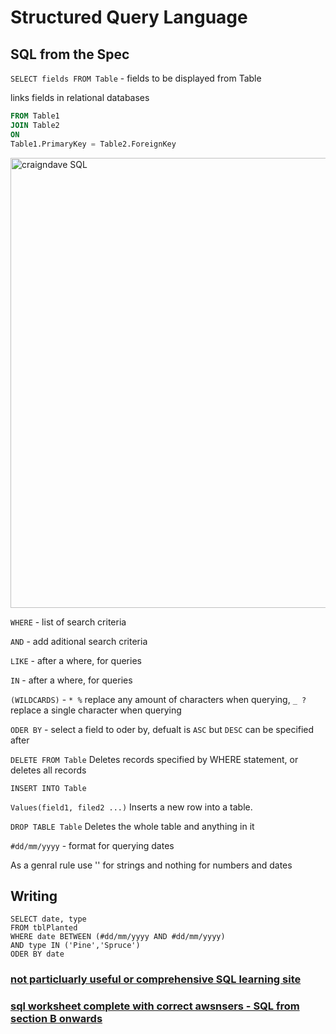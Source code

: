 # Structured Query Language

## SQL from the Spec

`SELECT fields FROM Table` - fields to be displayed from Table

links fields in relational databases
```SQL
FROM Table1
JOIN Table2 
ON 
Table1.PrimaryKey = Table2.ForeignKey
```

<img width="720" alt="craigndave SQL" src="https://user-images.githubusercontent.com/72783315/172877603-924631e4-cccd-4ce7-a6b0-78af3ce11a14.png">

`WHERE` - list of search criteria

`AND` - add aditional search criteria

`LIKE` - after a where, for queries 

`IN` - after a where, for queries

`(WILDCARDS)` - `* %` replace any amount of characters when querying,  `_ ?`replace a single character when querying

`ODER BY` - select a field to oder by, defualt is `ASC` but `DESC` can be specified after

`DELETE FROM Table` Deletes records specified by WHERE statement, or deletes all records

`INSERT INTO Table`

`Values(field1, filed2 ...)` Inserts a new row into a table.

`DROP TABLE Table` Deletes the whole table and anything in it

`#dd/mm/yyyy` - format for querying dates

As a genral rule use '' for strings and nothing for numbers and dates

## Writing

```
SELECT date, type
FROM tblPlanted
WHERE date BETWEEN (#dd/mm/yyyy AND #dd/mm/yyyy)
AND type IN ('Pine','Spruce')
ODER BY date
```

### [not particluarly useful or comprehensive SQL learning site](https://sqlzoo.net/wiki/SQL_Tutorial)

### [sql worksheet complete with correct awsnsers - SQL from section B onwards](https://github.com/JachymT/a-level-cs-blog/blob/main/Computer%20Systems/1.3/1.3.2/Databases%20Worksheet.pdf)
